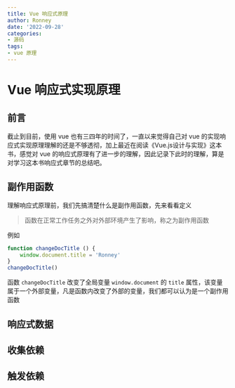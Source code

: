 ```yaml
---
title: Vue 响应式原理
author: Ronney
date: '2022-09-28'
categories: 
- 源码
tags:
- vue 原理
---
```


# Vue 响应式实现原理

## 前言

截止到目前，使用 vue 也有三四年的时间了，一直以来觉得自己对 vue 的实现响应式实现原理理解的还是不够透彻，加上最近在阅读《Vue.js设计与实现》这本书，感觉对 vue 的响应式原理有了进一步的理解，因此记录下此时的理解，算是对学习这本书响应式章节的总结吧。

## 副作用函数

理解响应式原理前，我们先搞清楚什么是副作用函数，先来看看定义

> 函数在正常工作任务之外对外部环境产生了影响，称之为副作用函数

例如

```js
function changeDocTitle () {
    window.document.title = 'Ronney'
}
changeDocTitle()
```

函数 `changeDocTitle` 改变了全局变量 `window.document` 的 `title` 属性，该变量属于一个外部变量，凡是函数内改变了外部的变量，我们都可以认为是一个副作用函数

## 响应式数据


## 收集依赖


## 触发依赖